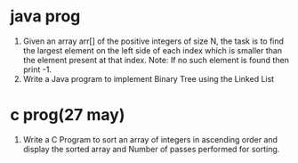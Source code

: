 # java prog
 1. Given an array arr[] of the positive integers of size N, the task is to find the largest element on the left side of each index which     is smaller than the element present at that index. Note: If no such element is found then print -1.
 2. Write a Java program to implement Binary Tree using the Linked List

# c prog(27 may)
 1. Write a C Program to sort an array of integers in ascending order and display the sorted array and Number of passes performed for         sorting. 
